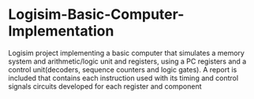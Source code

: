 # Logisim-Basic-Computer-Implementation
Logisim project implementing a basic computer that simulates a memory system and arithmetic/logic unit and registers, using a PC registers and a control unit(decoders, sequence counters and logic gates).   A report is included that contains each instruction used with its timing and control signals circuits developed for each register and component

